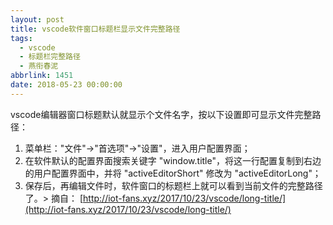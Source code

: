 ```yaml
---
layout: post
title: vscode软件窗口标题栏显示文件完整路径
tags:
  - vscode
  - 标题栏完整路径
  - 燕衔春泥
abbrlink: 1451
date: 2018-05-23 00:00:00
---
```


<!-- build time:Sat Jun 23 2018 12:05:15 GMT+0800 (中国标准时间) -->

vscode编辑器窗口标题默认就显示个文件名字，按以下设置即可显示文件完整路径：

1.  菜单栏："文件"→"首选项"→"设置"，进入用户配置界面；
2.  在软件默认的配置界面搜索关键字 "window.title"，将这一行配置复制到右边的用户配置界面中，并将 "activeEditorShort" 修改为 "activeEditorLong"；
3.  保存后，再编辑文件时，软件窗口的标题栏上就可以看到当前文件的完整路径了。> 摘自： [http://iot-fans.xyz/2017/10/23/vscode/long-title/](http://iot-fans.xyz/2017/10/23/vscode/long-title/)<!-- rebuild by neat -->